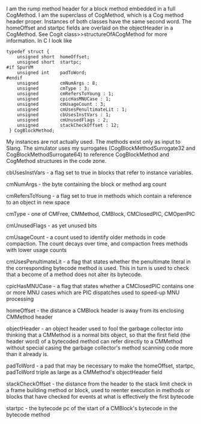 I am the rump method header for a block method embedded in a full CogMethod.  I am the superclass of CogMethod, which is a Cog method header proper.  Instances of both classes have the same second word.  The homeOffset and startpc fields are overlaid on the objectHeader in a CogMethod.  See Cogit class>>structureOfACogMethod for more information.  In C I look like

	typedef struct {
		unsigned short	homeOffset;
		unsigned short	startpc;
	#if SpurVM
		unsigned int	padToWord;
	#endif
		unsigned		cmNumArgs : 8;
		unsigned		cmType : 3;
		unsigned		cmRefersToYoung : 1;
		unsigned		cpicHasMNUCase : 1;
		unsigned		cmUsageCount : 3;
		unsigned		cmUsesPenultimateLit : 1;
		unsigned		cbUsesInstVars : 1;
		unsigned		cmUnusedFlags : 2;
		unsigned		stackCheckOffset : 12;
	 } CogBlockMethod;

My instances are not actually used.  The methods exist only as input to Slang.  The simulator uses my surrogates (CogBlockMethodSurrogate32 and CogBlockMethodSurrogate64) to reference CogBlockMethod and CogMethod structures in the code zone.

cbUsesInstVars
	- a flag set to true in blocks that refer to instance variables.

cmNumArgs
	- the byte containing the block or method arg count

cmRefersToYoung
	- a flag set to true in methods which contain a reference to an object in new space

cmType
	- one of CMFree, CMMethod, CMBlock, CMClosedPIC, CMOpenPIC

cmUnusedFlags
	- as yet unused bits

cmUsageCount
	- a count used to identify older methods in code compaction.  The count decays over time, and compaction frees methods with lower usage counts

cmUsesPenultimateLit
	- a flag that states whether the penultimate literal in the corresponding bytecode method is used.  This in turn is used to check that a become of a method does not alter its bytecode.

cpicHasMNUCase
	- a flag that states whether a CMClosedPIC contains one or more MNU cases which are PIC dispatches used to speed-up MNU processing

homeOffset
	- the distance a CMBlock header is away from its enclosing CMMethod header

objectHeader
	- an object header used to fool the garbage collector into thinking that a CMMethod is a normal bits object, so that the first field (the header word) of a bytecoded method can refer directly to a CMMethod without special casing the garbage collector's method scanning code more than it already is.

padToWord
	- a pad that may be necessary to make the homeOffset, startpc, padToWord triple as large as a CMMethod's objectHeader field

stackCheckOffset
	- the distance from the header to the stack limit check in a frame building method or block, used to reenter execution in methods or blocks that have checked for events at what is effectively the first bytecode

startpc
	- the bytecode pc of the start of a CMBlock's bytecode in the bytecode method